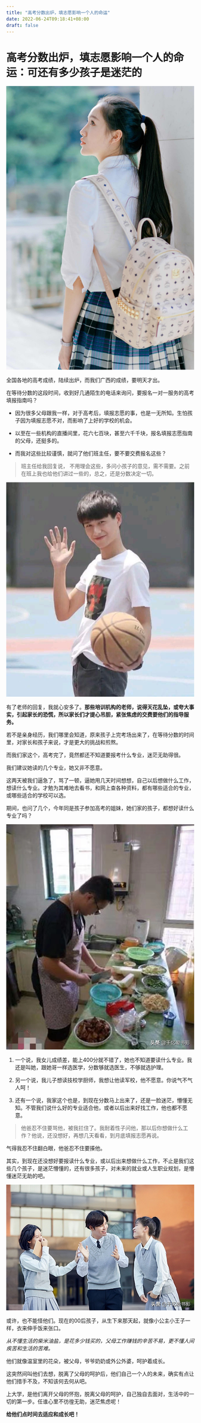 ```yaml
---
title: "高考分数出炉，填志愿影响一个人的命运"
date: 2022-06-24T09:18:41+08:00
draft: false
---
```


# 高考分数出炉，填志愿影响一个人的命运：可还有多少孩子是迷茫的

![配图一](2eb6000430d005434c5b.jfif)

全国各地的高考成绩，陆续出炉，而我们广西的成绩，要明天才出。

在等待分数的这段时间，收到好几通陌生的电话来询问，要报名一对一服务的高考填报指南吗？

- 因为很多父母跟我一样，对于高考后，填报志愿的事，也是一无所知。生怕孩子因为填报志愿不对，而影响了上好的学校的机会。

- 以至在一些机构的直播间里，花六七百块，甚至六千千块，报名填报志愿指南的父母，还挺多的。

- 而我对这些比较谨慎，就问了他们班主任，要不要交费报名这些？

> 班主任给我回复说， 不用理会这些，多问小孩子的意见，需不需要。之前在班上我也给他们讲过一些的，总之，还是分数决定一切。

![配图二](a852e4d3fd1fa639942edf1aae17fabb.jfif)

有了老师的回复，我就心安多了。**那些培训机构的老师，说得天花乱坠，或夸大事实，引起家长的恐慌，所以家长们才提心吊胆，紧张焦虑的交费要他们的指导服务。**

若不是亲身经历，我们哪里会知道，原来孩子上完考场出来了，在等待分数的时间里，对家长和孩子来说，才是更大的挑战和煎熬。

而我们家这个，高考完了，竟然都还不知道要报考什么专业，迷茫无助得很。

我们建议她读的几个专业，她又非不愿意。

这两天被我们逼急了，骂了一顿，逼她用几天时间想想，自己以后想做什么工作，想读什么专业。才勉为其难地去看书，和网上查各种资料，都有哪些适合的专业，或哪些适合的学校可以选。

期间，也问了几个，今年同是孩子参加高考的姐妹，她们家的孩子，都想好读什么专业了吗？

![配图三](ebf087d657ed48bdbce4180e62dd4135.png)

1. 一个说，我女儿成绩差，能上400分就不错了，她也不知道要读什么专业。我还是叫她，跟她哥一样选医学，分数够就选医生，不够就选护理。

2. 另一个说，我儿子想读技校学厨师，我想让他读军校，他不愿意。你说气不气人呵！

3. 还有一个说，我家这个也是，到现在分数马上出来了，还是一脸迷茫，懵懂无知。不管我们说什么好的专业适合他，或者以后出来好找工作，他也都不愿意。

> 他爸忍不住要骂他，被我拦住了。我耐着性子问他，那以后你想做什么工作？他说，还没想好，再想几天看看，到月底填报志愿再说。

气得我忍不住翻白眼，他爸忍不住要揍他。

其实，到现在还没想好要报读什么专业，或以后出来想做什么工作，不止是我们这些几个孩子，是迷茫懵懂的，还有很多孩子，对未来的就业或人生职业规划，是懵懂迷茫无助的吧。

![配图四](4df6ab99637e47f590d52efc7868773a.jfif)

或许，也不能怪他们。现在的00后孩子，从生下来那天起，就像小公主小王子一样，衣来伸手饭来张口。

*从不懂生活的柴米油盐，是花多少钱买的，父母工作赚钱的辛苦不易，更不懂人间疾苦和生活的苦难。*

他们就像温室里的花朵，被父母，爷爷奶奶或外公外婆，呵护着成长。

这突然间叫他们去想，脱离了父母的呵护后，他们自己一个人的未来，确实有点让他们措手不及，不知该何去何从吧。

上大学，是他们离开父母的怀抱，脱离父母的呵护，自己独自去面对，生活中的一切的第一步。任谁心里不彷徨无助，迷茫焦虑呢！

**给他们点时间去适应和成长吧！**
